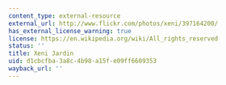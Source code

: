 ```yaml
---
content_type: external-resource
external_url: http://www.flickr.com/photos/xeni/397164200/
has_external_license_warning: true
license: https://en.wikipedia.org/wiki/All_rights_reserved
status: ''
title: Xeni Jardin
uid: d1cbcfba-3a8c-4b98-a15f-e09ff6609353
wayback_url: ''
---
```

